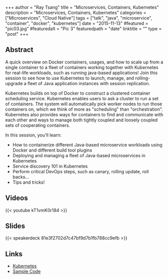 +++
author = "Ray Tsang"
title = "Microservices, Containers, Kubernetes"
description = "Microservices, Containers, Kubernetes"
categories = ["Microservices", "Cloud Native"]
tags = ["talk", "java", "microservice", "container", "docker", "kubernetes"]
date = "2015-11-13"
#featured = "pic03.jpg"
#featuredalt = "Pic 3"
featuredpath = "date"
linktitle = ""
type = "post"
+++

## Abstract
A quick overview on Docker containers, usages, and how to scale up from a single container to a fleet of containers working together with Kubernetes for real-life workloads, such as running java-based applications! Join this session to see how to use Kubernetes to launch, manage, and rolling-upgrade a fleet of Java application instances with session replication.

Kubernetes builds on top of Docker to construct a clustered container scheduling service. Kubernetes enables users to ask a cluster to run a set of containers. The system will automatically pick worker nodes to run those containers on, which we think of more as "scheduling" than "orchestration". Kubernetes also provides ways for containers to find and communicate with each other and ways to manage both tightly coupled and loosely coupled sets of cooperating containers.

In this session, you'll learn:
- How to containerize different Java-based microservice workloads using Docker and different build tool plugins
- Deploying and managing a fleet of Java-based microservices in Kubernetes
- Service discovery 101 in Kubernetes
- Perform critical DevOps steps, such as canary, rolling update, roll backs...
- Tips and tricks!

## Videos
{{< youtube kT1vmK0r184 >}}

## Slides
{{< speakerdeck 81e3f2702d7c47bf9d7b1fb788cc9efb >}}

## Links
- [Kubernetes](https://kubernetes.io)
- [Sample Code](https://github.com/saturnism/spring-boot-docker)

